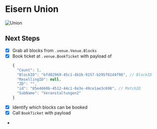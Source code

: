 # Eisern Union

![Union](https://upload.wikimedia.org/wikipedia/commons/thumb/4/44/1._FC_Union_Berlin_Logo.svg/1200px-1._FC_Union_Berlin_Logo.svg.png)


## Next Steps
- [X] Grab all blocks from `.venue.Venue.Blocks`
- [X] Book ticket at `.venue.BookTicket` with payload of
  ```js
  {
    "Count": 1,
    "BlockID": "bfd02969-45c1-4b1b-9157-b295f81d4f98", // BlockID
    "ResellingID": null,
    "ZD": "",
    "id": "85e4660b-4512-44c1-8e3e-49ce1ae3c698", // MatchID
    "SubName": "Veranstaltungen2"
  }
  ```
- [X] Identify which blocks can be booked
- [X] Call `BookTicket` with payload
-

